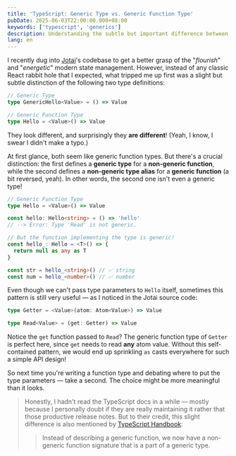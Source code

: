 ```yaml
---
title: 'TypeScript: Generic Type vs. Generic Function Type'
pubDate: 2025-06-03T22:00:00.000+08:00
keywords: ['typescript', 'generics']
description: Understanding the subtle but important difference between generic types and generic function types in TypeScript.
lang: en
---
```


I recently dug into [Jotai](https://jotai.org)'s codebase to get a better grasp of the "_flourish_" and "_energetic_" modern state management. However, instead of any classic React rabbit hole that I expected, what tripped me up first was a slight but subtle distinction of the following two type definitions:

```ts
// Generic Type
type GenericHello<Value> = () => Value

// Generic Function Type
type Hello = <Value>() => Value
```

They look different, and surprisingly they **are different**! (Yeah, I know, I swear I didn't make a typo.)

At first glance, both seem like generic function types. But there's a crucial distinction: the first defines a **generic type** for a **non-generic function**, while the second defines a **non-generic type alias** for a **generic function** (a bit reversed, yeah). In other words, the second one isn't even a generic type!

```ts
// Generic Function Type
type Hello = <Value>() => Value

const hello: Hello<string> = () => 'hello'
// --> Error: Type 'Read' is not generic.

// But the function implementing the type is generic!
const hello_: Hello = <T>() => {
  return null as any as T
}

const str = hello_<string>() // ✅ string
const num = hello_<number>() // ✅ number
```

Even though we can't pass type parameters to `Hello` itself, sometimes this pattern is still very useful — as I noticed in the Jotai source code:

```ts
type Getter = <Value>(atom: Atom<Value>) => Value

type Read<Value> = (get: Getter) => Value
```

Notice the `get` function passed to `Read`? The generic function type of `Getter` is perfect here, since `get` needs to read **any** atom value. Without this self-contained pattern, we would end up sprinkling `as` casts everywhere for such a simple API design!

So next time you're writing a function type and debating where to put the type parameters — take a second. The choice might be more meaningful than it looks.

> Honestly, I hadn't read the TypeScript docs in a while — mostly because I personally doubt if they are really maintaining it rather that those productive release notes. But to their credit, this slight difference is also mentioned by [TypeScript Handbook](https://www.typescriptlang.org/docs/handbook/2/generics.html#working-with-generic-type-variables):
>
> > Instead of describing a generic function, we now have a non-generic function signature that is a part of a generic type.

